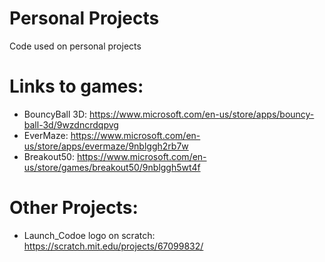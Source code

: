 # Personal Projects
Code used on personal projects

# Links to games:

- BouncyBall 3D: https://www.microsoft.com/en-us/store/apps/bouncy-ball-3d/9wzdncrdqpvg
- EverMaze: https://www.microsoft.com/en-us/store/apps/evermaze/9nblggh2rb7w
- Breakout50: https://www.microsoft.com/en-us/store/games/breakout50/9nblggh5wt4f

# Other Projects:

- Launch_Codoe logo on scratch: https://scratch.mit.edu/projects/67099832/
